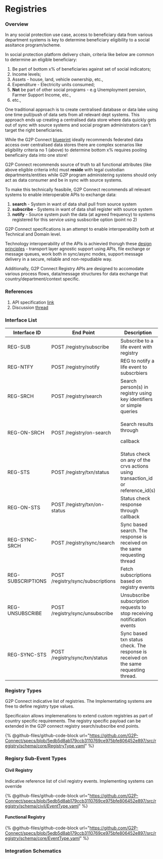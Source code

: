 # Registries

### Overview

In any social protection use case, access to beneficiary data from various department systems is key to determine beneficiary eligibility to a social assitance program/scheme.&#x20;

In social protection platform delivery chain, criteria like below are common to determine an eligible beneficiary:

1. Be part of bottom x% of beneficiaries against set of social indicators;
2. Income levels;
3. Assets - house, land, vehicle ownership, etc.,&#x20;
4. Expenditure - Electricity units consumed;
5. **Not** be part of other social programs - e.g Unemployment pension, Farmer Support Income, etc.,
6. etc.,

One traditional approach is to create centralised database or data lake using one time pull/push of data sets from all relevant dept systems. This approach ends up creating a centralised data store where data quickly gets out of sync with source systems and social program administrators can't target the right beneficiaries.

While the G2P Connect [blueprint](../../g2p-connect/solution-blueprint.md) ideally recommends federated data access over centralised data stores there are complex scenarios like eligibility criteria no 1 (above) to determine bottom x% requires pooling beneficairy data into one store!

G2P Connect recommends source of truth to all functional attributes (like above eligible criteria info) must **reside** with legal custodian departments/entities while G2P program administering systems should only act as data consumer and be in sync with source systems.&#x20;

To make this technically feasibile, G2P Connect recommends all relevant systems to enable interoperable APIs to exchange data:

1. **search** - System in want of data shall pull from source system
2. **subscribe** - Systems in want of data shall register with source system&#x20;
3. **notify** - Source system push the data (at agreed frequency) to systems registered for this service using susbscribe option (point no 2)

G2P Connect specifications is an attempt to enable interoperability both at Technical and Domain level.

Technology interoperability of the APIs is achievied thorugh these [design principles](broken-reference) - transport layer agnostic support using APIs, file exchange or message queues, work both in sync/async modes, support message delivery in a secure, reliable and non-repudiable way.

Additionally, G2P Connect Registry APIs are designed to accomodate various process flows, data/message structures for data exchange that country/department/context specific.

### References

1. API specification [link](https://g2p-connect.github.io/specs/release/html/registry\_core\_api\_v1.0.0.html)
2. Discussion [thread](https://github.com/G2P-Connect/.github/discussions)

### Interface List

| Interface ID      | End Point                         | Description                                                                          |
| ----------------- | --------------------------------- | ------------------------------------------------------------------------------------ |
| REG-SUB           | POST /registry/subscribe          | Subscribe to a life event with registry                                              |
| REG-NTFY          | POST /registry/notify             | REG to notify a life event to subscrbiers                                            |
| REG-SRCH          | POST /registry/search             | Search person(s) in registry using key identifiers or simple queries                 |
| REG-ON-SRCH       | POST /registry/on-search          | <p>Search results through </p><p>callback</p>                                        |
| REG-STS           | POST /registry/txn/status         | Status check on any of the crvs actions using transaction\_id or reference\_id(s)    |
| REG-ON-STS        | POST /registry/txn/on-status      | Status check response through callback                                               |
| REG-SYNC-SRCH     | POST /registry/sync/search        | Sync based search. The response is received on the same requesting thread            |
| REG-SUBSCRIPTIONS | POST /registry/sync/subscriptions | Fetch subscriptions based on registry events                                         |
| REG-UNSUBSCRIBE   | POST /registry/sync/unsubscribe   | Unsubscribe subscription requests to stop receiving notification events              |
| REG-SYNC-STS      | POST /registry/sync/txn/status    | Sync based txn status check. The response is received on the same requesting thread. |

### Registry Types

G2P Connect indicative list of registries. The Implementating systems are free to define registry type values.&#x20;

Specificaion allows implemenations to extend custom registries as part of country specific requirements. The registry specific payload can be extended in the G2P connect registry search/subscribe end points.



{% @github-files/github-code-block url="https://github.com/G2P-Connect/specs/blob/5edb5d8ab179ccb3110769ce975bfe806452e897/src/registry/schema/core/RegistryType.yaml" %}

### Regisry Sub-Event Types

#### Civil Registry

Indicative reference list of civil registry events. Implementing systems can override&#x20;

{% @github-files/github-code-block url="https://github.com/G2P-Connect/specs/blob/5edb5d8ab179ccb3110769ce975bfe806452e897/src/registry/schema/civil/EventType.yaml" %}

#### Functional Registry

{% @github-files/github-code-block url="https://github.com/G2P-Connect/specs/blob/5edb5d8ab179ccb3110769ce975bfe806452e897/src/registry/schema/core/EventType.yaml" %}

### Integration Schematics

